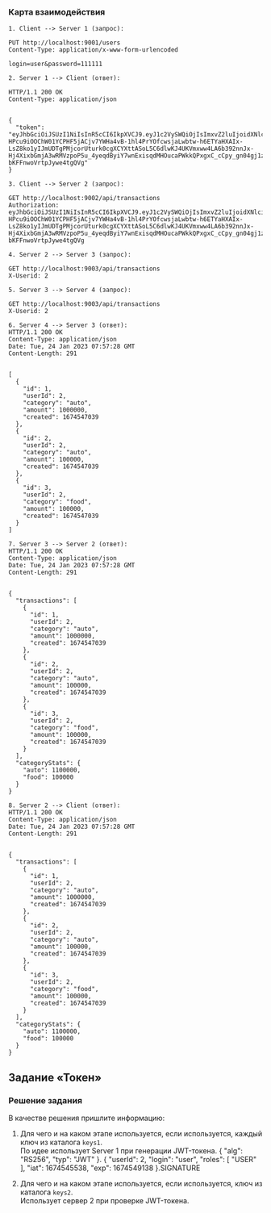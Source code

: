 ### Карта взаимодействия

```text
1. Client --> Server 1 (запрос):

PUT http://localhost:9001/users
Content-Type: application/x-www-form-urlencoded

login=user&password=111111

2. Server 1 --> Client (ответ):

HTTP/1.1 200 OK
Content-Type: application/json


{
  "token": "eyJhbGciOiJSUzI1NiIsInR5cCI6IkpXVCJ9.eyJ1c2VySWQiOjIsImxvZ2luIjoidXNlciIsInJvbGVzIjpbIlVTRVIiXSwiaWF0IjoxNjc0NTQ1NTM4LCJleHAiOjE2NzQ1NDkxMzh9.Z-HPcu9iOOChW01YCPHF5jACjv7YWHa4vB-1hl4PrYOfcwsjaLwbtw-h6ETYaHXAIx-LsZ8ko1yIJmUDTgPMjcorUturk0cgXCYXttASoL5C6dlwKJ4UKVmxww4LA6b392nnJx-Hj4XixbGmjA3wRMVzpoP5u_4yeqdByiY7wnExisqdMHOucaPWkkQPxgxC_cCpy_gn04gj1zWEYtpW9lmPP9dQA4PGf5IqrDIAjgdlHsBnN9NBw4v1Fy_FZJINvKrTX7BUYCNk8zyKstL0DyLHhFAGC3SLyFVE6Uzw6kw48hz0txAKHm4M2B4DjXwe-bKFFnwoVrtpJywe4tgQVg"
}

3. Client --> Server 2 (запрос):

GET http://localhost:9002/api/transactions
Authorization: eyJhbGciOiJSUzI1NiIsInR5cCI6IkpXVCJ9.eyJ1c2VySWQiOjIsImxvZ2luIjoidXNlciIsInJvbGVzIjpbIlVTRVIiXSwiaWF0IjoxNjc0NTQ1NTM4LCJleHAiOjE2NzQ1NDkxMzh9.Z-HPcu9iOOChW01YCPHF5jACjv7YWHa4vB-1hl4PrYOfcwsjaLwbtw-h6ETYaHXAIx-LsZ8ko1yIJmUDTgPMjcorUturk0cgXCYXttASoL5C6dlwKJ4UKVmxww4LA6b392nnJx-Hj4XixbGmjA3wRMVzpoP5u_4yeqdByiY7wnExisqdMHOucaPWkkQPxgxC_cCpy_gn04gj1zWEYtpW9lmPP9dQA4PGf5IqrDIAjgdlHsBnN9NBw4v1Fy_FZJINvKrTX7BUYCNk8zyKstL0DyLHhFAGC3SLyFVE6Uzw6kw48hz0txAKHm4M2B4DjXwe-bKFFnwoVrtpJywe4tgQVg

4. Server 2 --> Server 3 (запрос):

GET http://localhost:9003/api/transactions
X-Userid: 2

5. Server 3 --> Server 4 (запрос):

GET http://localhost:9003/api/transactions
X-Userid: 2

6. Server 4 --> Server 3 (ответ):
HTTP/1.1 200 OK
Content-Type: application/json
Date: Tue, 24 Jan 2023 07:57:28 GMT
Content-Length: 291


[
  {
    "id": 1,
    "userId": 2,
    "category": "auto",
    "amount": 1000000,
    "created": 1674547039
  },
  {
    "id": 2,
    "userId": 2,
    "category": "auto",
    "amount": 100000,
    "created": 1674547039
  },
  {
    "id": 3,
    "userId": 2,
    "category": "food",
    "amount": 100000,
    "created": 1674547039
  }
]

7. Server 3 --> Server 2 (ответ):
HTTP/1.1 200 OK
Content-Type: application/json
Date: Tue, 24 Jan 2023 07:57:28 GMT
Content-Length: 291


{
  "transactions": [
    {
      "id": 1,
      "userId": 2,
      "category": "auto",
      "amount": 1000000,
      "created": 1674547039
    },
    {
      "id": 2,
      "userId": 2,
      "category": "auto",
      "amount": 100000,
      "created": 1674547039
    },
    {
      "id": 3,
      "userId": 2,
      "category": "food",
      "amount": 100000,
      "created": 1674547039
    }
  ],
  "categoryStats": {
    "auto": 1100000,
    "food": 100000
  }
}

8. Server 2 --> Client (ответ):
HTTP/1.1 200 OK
Content-Type: application/json
Date: Tue, 24 Jan 2023 07:57:28 GMT
Content-Length: 291


{
  "transactions": [
    {
      "id": 1,
      "userId": 2,
      "category": "auto",
      "amount": 1000000,
      "created": 1674547039
    },
    {
      "id": 2,
      "userId": 2,
      "category": "auto",
      "amount": 100000,
      "created": 1674547039
    },
    {
      "id": 3,
      "userId": 2,
      "category": "food",
      "amount": 100000,
      "created": 1674547039
    }
  ],
  "categoryStats": {
    "auto": 1100000,
    "food": 100000
  }
}

```

## Задание «Токен»
### Решение задания

В качестве решения пришлите информацию:
1. Для чего и на каком этапе используется, если используется, каждый ключ из каталога `keys1`.  
По идее использует Server 1 при генерации JWT-токена.
{
  "alg": "RS256",
  "typ": "JWT"
}.
{
  "userId": 2,
  "login": "user",
  "roles": [
    "USER"
  ],
  "iat": 1674545538,
  "exp": 1674549138
}.SIGNATURE
  
2. Для чего и на каком этапе используется, если используется, ключ из каталога `keys2`.  
Использует сервер 2 при проверке JWT-токена.

